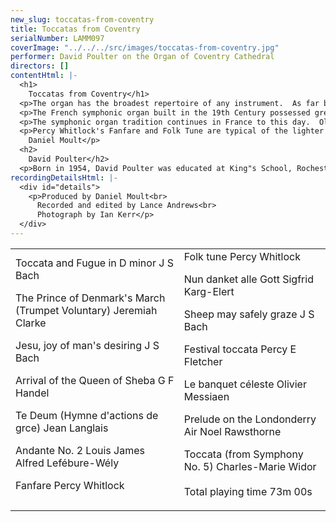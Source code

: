```yaml
---
new_slug: toccatas-from-coventry
title: Toccatas from Coventry
serialNumber: LAMM097
coverImage: "../../../src/images/toccatas-from-coventry.jpg"
performer: David Poulter on the Organ of Coventry Cathedral
directors: []
contentHtml: |-
  <h1>
    Toccatas from Coventry</h1>
  <p>The organ has the broadest repertoire of any instrument.  As far back as the 15th Century right up to the present day, transcriptions of vocal and orchestral music form a major part of the organist's  repertoire.  Four of the works on this CD are transcriptions.  Jeremiah Clarke's The Prince of Denmark's March is from a suite for trumpet and Handel's Arrival of the Queen of Sheba is from his  oratorio Solomon (1749).  Bach's Sheep may safely graze is an orchestral movement from the secular Cantata 208, whereas Jesu, joy  of man's desiring is a movement for choir and orchestra from Cantata  147.  One scholar has even suggested that Bach's famous Toccata and Fugue in D minor may have started life not as an organ work but as a piece for solo violin, and may not even be the work of Bach.  Various elements of the style suggest that it is an early Bach organ work, influenced by the North German tradition of Buxtehude and his  predecessors.  After the strong rhetoric of the Toccata, the fugue soon breaks out of its straitjacket and becomes more rhapsodic.</p>
  <p>The French symphonic organ built in the 19th Century possessed great power and a varied, colourful orchestral pallet.  These instruments heralded a new school of organ composition, of which Charles-Marie Widor's Toccata is undoubtedly the best known example.  This Toccata is from the Symphonie V (symphony here means suite) and achieved overnight popularity when it was played as the Postlude at the Wedding of the Duke and Duchess of Kent in 1961.  In contrast to Widor, Lefébure-Wély was regarded by some of his contemporaries as a crude showman of a composer and organist.  His gentle, pastoral Andante No. 2, however, shows a less bombastic side to his musical personality.</p>
  <p>The symphonic organ tradition continues in France to this day.  Olivier Messiaen's Le Banquet Céleste ("The Heavenly Banquet") may sound strikingly modern to some ears, but was actually written in  1928.  It was one of the composer's first published works, and was ahead of its time in many ways.  The slow tempo and the inertia of the harmony aim to depict eternity.  In a very different musical vein  is Jean Langlais' Te Deum.  The plainsong themes are developed into a  free, tripartite work, and the piece is brought to a cataclysmic conclusion based on the opening ideas.</p>
  <p>Percy Whitlock's Fanfare and Folk Tune are typical of the lighter side of the English "pastoralist" school.  The Folk Tune is memorably melodic (as is Noel Rawsthorne's simple Prelude on the Londonderry Air, based on the well-known tune of "O Danny Boy"), and the Fanfare is typically restrained, not least the serene and gently wistful middle section.  Percy Fletcher's Festival Toccata is a much more extrovert piece.  Fletcher worked as a conductor in various London theatres, and this probably explains the piece's garish character.   Equally extrovert is Sigfrid Karg-Elert's Marche Triomphale sur Nun  danket alle Gott.  The Lutheran Chorale (the teutonic equivalent of the Anglican hymn tune) has been the inspiration for much German music over the course of the last few centuries.  Karg-Elert's rousing march on this well known chorale is the musical mirror of the Coventry Cathedral organ: eclectic, vibrant and powerful.<br>
    Daniel Moult</p>
  <h2>
    David Poulter</h2>
  <p>Born in 1954, David Poulter was educated at King"s School, Rochester. He was a Foundation Scholar at The Royal College of Music and a Royal College of Organists "Limpus" prizewinner. He was Assistant Organist at Rochester Cathedral from 1976 to 1981 and, following a period as Head of Music at Tunbridge Wells Girls" Grammar School, he moved to Coventry Cathedral as Assistant Director of Music in 1990. He was appointed Director of Music at Coventry Cathedral in 1995. In April 1997, David Poulter succeeded Roger Fisher as Director of Music at Chester Cathedral.</p>
recordingDetailsHtml: |-
  <div id="details">
    <p>Produced by Daniel Moult<br>
      Recorded and edited by Lance Andrews<br>
      Photograph by Ian Kerr</p>
  </div>
---
```


<table class="tracktable">
  <tbody>
    <tr>
      <td class="column1">
        <span class="trackname">Toccata and Fugue in D minor </span><span class="composer">J S Bach</span>
        <p>
          <span class="trackname">The Prince of Denmark's March (Trumpet Voluntary) </span><span class="composer"> Jeremiah Clarke</span></p>
        <p>
          <span class="trackname">Jesu, joy of man's desiring</span><span class="composer"> J S Bach</span></p>
        <p>
          <span class="trackname">Arrival of the Queen of Sheba</span><span class="composer"> G F Handel</span></p>
        <p>
          <span class="trackname">Te Deum (Hymne d'actions de grce) </span> <span class="composer">Jean Langlais</span></p>
        <p>
          <span class="trackname">Andante No. 2 L</span><span class="composer">ouis James Alfred Lefébure-Wély</span></p>
        <p>
          <span class="trackname">Fanfare </span><span class="composer">Percy Whitlock</span></p>
      </td>
      <td class="column2">
        <span class="trackname">Folk tune </span> <span class="composer">Percy Whitlock</span>
        <p>
          <span class="trackname">Nun danket alle Gott </span><span class="composer">Sigfrid Karg-Elert</span></p>
        <p>
          <span class="trackname">Sheep may safely graze</span><span class="composer"> J S Bach</span></p>
        <p>
          <span class="trackname">Festival toccata</span><span class="composer"> Percy E Fletcher</span></p>
        <p>
          <span class="trackname">Le banquet céleste </span> <span class="composer">Olivier Messiaen</span></p>
        <p>
          <span class="trackname">Prelude on the Londonderry Air </span> <span class="composer">Noel Rawsthorne</span></p>
        <p>
          <span class="trackname">Toccata (from Symphony No. 5) </span> <span class="composer">Charles-Marie Widor<br>
          </span><br>
          <span id="playingtime">Total playing time 73m 00s</span></p>
      </td>
    </tr>
  </tbody>
</table>
